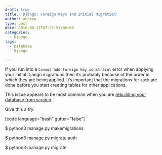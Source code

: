 ```yaml
---
draft: true
title: 'Django: Foreign Keys and Initial Migration'
author: andrew
type: post
date: 2016-09-11T07:25:53+00:00
categories:
  - Django
tags:
  - Database
  - Django

---
```

If you run into a `Cannot add foreign key constraint` error when applying your initial Django migrations then it&#8217;s probably because of the order in which they are being applied. It&#8217;s important that the migrations for `auth` are done before you start creating tables for other applications.

This issue appears to be most common when you are [rebuilding your database from scratch][1].

Give this a try:
  
[code language=&#8221;bash&#8221; gutter=&#8221;false&#8221;]
  
$ python3 manage.py makemigrations
  
$ python3 manage.py migrate auth
  
$ python3 manage.py migrate

 [1]: http://www.exegetic.biz/blog/2016/09/django-recreating-database/
